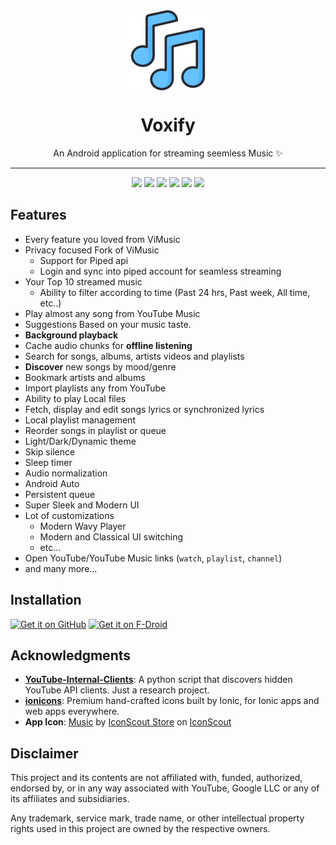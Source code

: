 <div align="center">
    <img src="./app/src/main/ic_launcher-playstore.png" width="128" height="128" style="display: block; margin: 0 auto"/>
    <h1>Voxify</h1>
    <p>An Android application for streaming seemless Music ✨</p>
</div>

---

<p align="center">
  <img src="./fastlane/metadata/android/en-US/images/phoneScreenshots/1.jpg" width="30%" />
  <img src="./fastlane/metadata/android/en-US/images/phoneScreenshots/2.jpg" width="30%" />
  <img src="./fastlane/metadata/android/en-US/images/phoneScreenshots/3.jpg" width="30%" />

  <img src="./fastlane/metadata/android/en-US/images/phoneScreenshots/4.jpg" width="30%" />
  <img src="./fastlane/metadata/android/en-US/images/phoneScreenshots/5.jpg" width="30%" />
  <img src="./fastlane/metadata/android/en-US/images/phoneScreenshots/6.jpg" width="30%" />
</p>

## Features
- Every feature you loved from ViMusic
- Privacy focused Fork of ViMusic
  - Support for Piped api
  - Login and sync into piped account for seamless streaming
- Your Top 10 streamed music
  - Ability to filter according to time (Past 24 hrs, Past week, All time, etc..)  
- Play almost any song from YouTube Music
- Suggestions Based on your music taste.
- **Background playback**
- Cache audio chunks for **offline listening**
- Search for songs, albums, artists videos and playlists
- **Discover** new songs by mood/genre
- Bookmark artists and albums
- Import playlists any from YouTube
- Ability to play Local files 
- Fetch, display and edit songs lyrics or synchronized lyrics
- Local playlist management
- Reorder songs in playlist or queue
- Light/Dark/Dynamic theme
- Skip silence
- Sleep timer
- Audio normalization
- Android Auto
- Persistent queue
- Super Sleek and Modern UI
- Lot of customizations
  - Modern Wavy Player  
  - Modern and Classical UI switching
  - etc...
- Open YouTube/YouTube Music links (`watch`, `playlist`, `channel`)
- and many more...


## Installation

[<img src="https://github.com/machiav3lli/oandbackupx/blob/034b226cea5c1b30eb4f6a6f313e4dadcbb0ece4/badge_github.png"
    alt="Get it on GitHub"
    height="80">](https://github.com/25huizengek1/ViMusic/releases/latest)
[<img src="https://fdroid.gitlab.io/artwork/badge/get-it-on.png"
     alt="Get it on F-Droid"
     height="80">](https://25huizengek1.github.io/fdroid-repo/fdroid/repo/)

## Acknowledgments
- [**YouTube-Internal-Clients**](https://github.com/zerodytrash/YouTube-Internal-Clients): A python script that discovers hidden YouTube API clients. Just a research project.
- [**ionicons**](https://github.com/ionic-team/ionicons): Premium hand-crafted icons built by Ionic, for Ionic apps and web apps everywhere.
- **App Icon**: [Music](https://iconscout.com/icons/music) by [IconScout Store](https://iconscout.com/contributors/iconscout) on [IconScout](https://iconscout.com) 



## Disclaimer
This project and its contents are not affiliated with, funded, authorized, endorsed by, or in any way associated with YouTube, Google LLC or any of its affiliates and subsidiaries.

Any trademark, service mark, trade name, or other intellectual property rights used in this project are owned by the respective owners.

